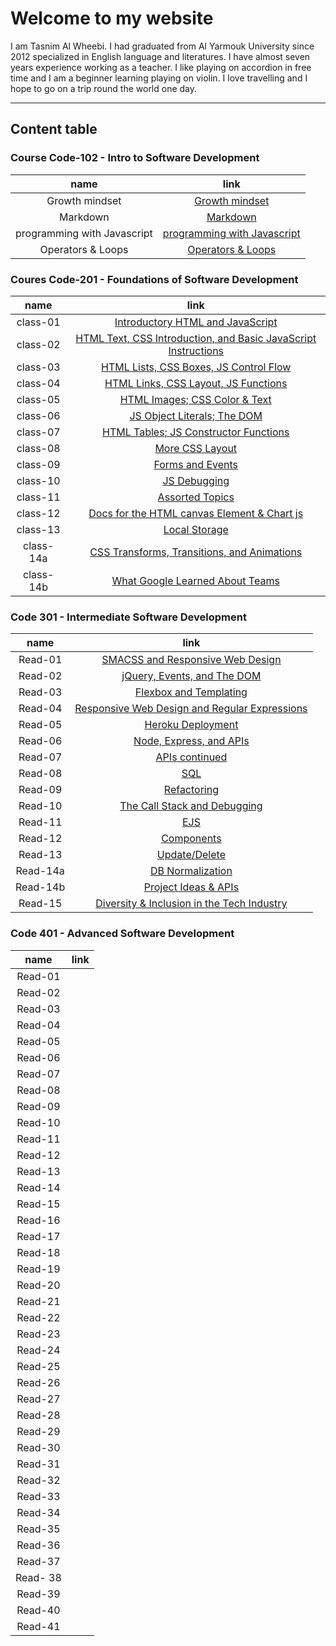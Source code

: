 # Welcome to my website
I am Tasnim Al Wheebi. I had graduated from Al Yarmouk University since 2012 specialized in English language and literatures. I have almost seven years experience working as a  teacher. I like playing on accordion in free time and I am a beginner learning playing on violin. I love travelling and I hope to go on a trip round the world one day.
 ***
 ## Content table

### Course Code-102 - Intro to Software Development

| name | link |
| :---:| :---:|
| Growth mindset | [Growth mindset](https://tasnimwheebi.github.io/Reading-Notes/growthminset) |
| Markdown | [Markdown](https://tasnimwheebi.github.io/Reading-Notes/markdown)
| programming with Javascript | [programming with Javascript ](https://tasnimwheebi.github.io/Reading-Notes/read-04)
| Operators & Loops | [Operators & Loops](https://tasnimwheebi.github.io/Reading-Notes/loops)

### Coures Code-201 - Foundations of Software Development

| name | link |
| :---:| :---:|
| class-01 | [Introductory HTML and JavaScript](https://tasnimwheebi.github.io/Reading-Notes/class-01) |
| class-02 | [ HTML Text, CSS Introduction, and Basic JavaScript Instructions](https://tasnimwheebi.github.io/Reading-Notes/class-02) 
| class-03 | [HTML Lists, CSS Boxes, JS Control Flow](https://tasnimwheebi.github.io/Reading-Notes/class-03) 
| class-04| [HTML Links, CSS Layout, JS Functions](https://tasnimwheebi.github.io/Reading-Notes/class-04)
| class-05| [ HTML Images; CSS Color & Text](https://tasnimwheebi.github.io/Reading-Notes/class-05)
| class-06| [JS Object Literals; The DOM ](https://tasnimwheebi.github.io/Reading-Notes/class-06)
| class-07| [HTML Tables; JS Constructor Functions](https://tasnimwheebi.github.io/Reading-Notes/class-07)
| class-08| [More CSS Layout](https://tasnimwheebi.github.io/Reading-Notes/class-08)
| class-09| [Forms and Events](https://tasnimwheebi.github.io/Reading-Notes/class-09)
| class-10| [JS Debugging](https://tasnimwheebi.github.io/Reading-Notes/class-10)
| class-11| [Assorted Topics](https://tasnimwheebi.github.io/Reading-Notes/class-11)
| class-12| [Docs for the HTML canvas Element & Chart js](https://tasnimwheebi.github.io/Reading-Notes/class-12)
| class-13| [Local Storage](https://tasnimwheebi.github.io/Reading-Notes/read-13)
| class-14a| [CSS Transforms, Transitions, and Animations ](https://tasnimwheebi.github.io/Reading-Notes/class-14a)
| class-14b| [What Google Learned About Teams](https://tasnimwheebi.github.io/Reading-Notes/class-14b)

### Code 301 - Intermediate Software Development

| name | link |
| :---:| :---:|
| Read-01 | [SMACSS and Responsive Web Design](https://tasnimwheebi.github.io/Reading-Notes/code-301/read-01) |
| Read-02 | [jQuery, Events, and The DOM](https://tasnimwheebi.github.io/Reading-Notes/code-301/read-02) 
| Read-03 | [Flexbox and Templating](https://tasnimwheebi.github.io/Reading-Notes/code-301/read-03) 
| Read-04| [Responsive Web Design and Regular Expressions](https://tasnimwheebi.github.io/Reading-Notes/code-301/read-04)
| Read-05| [Heroku Deployment](https://tasnimwheebi.github.io/Reading-Notes/code-301/read-05)
| Read-06| [Node, Express, and APIs](https://tasnimwheebi.github.io/Reading-Notes/code-301/read-06)
| Read-07| [ APIs continued](https://tasnimwheebi.github.io/Reading-Notes/code-301/read-07)
| Read-08| [SQL](https://tasnimwheebi.github.io/Reading-Notes/code-301/read-08)
| Read-09| [Refactoring](https://tasnimwheebi.github.io/Reading-Notes/code-301/read-09)
| Read-10| [The Call Stack and Debugging](https://tasnimwheebi.github.io/Reading-Notes/code-301/read-10)
| Read-11| [ EJS](https://tasnimwheebi.github.io/Reading-Notes/code-301/read-11)
| Read-12| [Components](https://tasnimwheebi.github.io/Reading-Notes/code-301/read-12)
| Read-13| [Update/Delete](https://tasnimwheebi.github.io/Reading-Notes/code-301/read-13)
| Read-14a| [DB Normalization](https://tasnimwheebi.github.io/Reading-Notes/code-301/read-14a)
| Read-14b| [Project Ideas & APIs](https://tasnimwheebi.github.io/Reading-Notes/code-301/read-14b)
| Read-15| [Diversity & Inclusion in the Tech Industry](https://tasnimwheebi.github.io/Reading-Notes/code-301/read-15)



### Code 401 - Advanced Software Development

| name | link |
| :---:| :---:|
| Read-01 | [ ](https://tasnimwheebi.github.io/Reading-Notes/code-401/read-01) |
| Read-02 | [ ](https://tasnimwheebi.github.io/Reading-Notes/code-401/read-02) 
| Read-03 | [ ](https://tasnimwheebi.github.io/Reading-Notes/code-401/read-03) 
| Read-04| [ ](https://tasnimwheebi.github.io/Reading-Notes/code-401/read-04)
| Read-05| [ ](https://tasnimwheebi.github.io/Reading-Notes/code-401/read-05)
| Read-06| [ ](https://tasnimwheebi.github.io/Reading-Notes/code-401/read-06)
| Read-07| [  ](https://tasnimwheebi.github.io/Reading-Notes/code-401/read-07)
| Read-08| [ ](https://tasnimwheebi.github.io/Reading-Notes/code-401/read-08)
| Read-09| [ ](https://tasnimwheebi.github.io/Reading-Notes/code-401/read-09)
| Read-10| [ ](https://tasnimwheebi.github.io/Reading-Notes/code-401/read-10)
| Read-11| [ ](https://tasnimwheebi.github.io/Reading-Notes/code-401/read-11)
| Read-12| [](https://tasnimwheebi.github.io/Reading-Notes/code-401/read-12)
| Read-13| [](https://tasnimwheebi.github.io/Reading-Notes/code-401/read-13)
| Read-14| [](https://tasnimwheebi.github.io/Reading-Notes/code-401/read-14)
| Read-15| [ ](https://tasnimwheebi.github.io/Reading-Notes/code-401/read-15)
| Read-16 | [ ](https://tasnimwheebi.github.io/Reading-Notes/code-401/read-16)
| Read-17 | [ ](https://tasnimwheebi.github.io/Reading-Notes/code-401/read-17)
| Read-18 | [ ](https://tasnimwheebi.github.io/Reading-Notes/code-401/read-18)
| Read-19 | [ ](https://tasnimwheebi.github.io/Reading-Notes/code-401/read-19)
| Read-20 | [ ](https://tasnimwheebi.github.io/Reading-Notes/code-401/read-20)
| Read-21 | [ ](https://tasnimwheebi.github.io/Reading-Notes/code-401/read-21)
| Read-22 | [ ](https://tasnimwheebi.github.io/Reading-Notes/code-401/read-22)
| Read-23 | [ ](https://tasnimwheebi.github.io/Reading-Notes/code-401/read-23)
| Read-24 | [ ](https://tasnimwheebi.github.io/Reading-Notes/code-401/read-24)
| Read-25 | [ ](https://tasnimwheebi.github.io/Reading-Notes/code-401/read-25)
| Read-26 | [ ](https://tasnimwheebi.github.io/Reading-Notes/code-401/read-26)
| Read-27 | [ ](https://tasnimwheebi.github.io/Reading-Notes/code-401/read-27)
| Read-28 | [ ](https://tasnimwheebi.github.io/Reading-Notes/code-401/read-28)
| Read-29 | [ ](https://tasnimwheebi.github.io/Reading-Notes/code-401/read-29)
| Read-30 | [ ](https://tasnimwheebi.github.io/Reading-Notes/code-401/read-30)
| Read-31 | [ ](https://tasnimwheebi.github.io/Reading-Notes/code-401/read-31)
| Read-32 | [ ](https://tasnimwheebi.github.io/Reading-Notes/code-401/read-32)
| Read-33 | [ ](https://tasnimwheebi.github.io/Reading-Notes/code-401/read-33)
| Read-34 | [ ](https://tasnimwheebi.github.io/Reading-Notes/code-401/read-34)
| Read-35 | [ ](https://tasnimwheebi.github.io/Reading-Notes/code-401/read-35)
| Read-36 | [ ](https://tasnimwheebi.github.io/Reading-Notes/code-401/read-36)
| Read-37 | [ ](https://tasnimwheebi.github.io/Reading-Notes/code-401/read-37)
| Read- 38| [ ](https://tasnimwheebi.github.io/Reading-Notes/code-401/read-38)
| Read-39 | [ ](https://tasnimwheebi.github.io/Reading-Notes/code-401/read-39)
| Read-40 | [ ](https://tasnimwheebi.github.io/Reading-Notes/code-401/read-40)
| Read-41| [ ](https://tasnimwheebi.github.io/Reading-Notes/code-401/read-41)